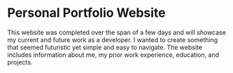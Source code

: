 # Personal Portfolio Website

This website was completed over the span of a few days and will showcase my current and future work as a developer. I wanted to create something that seemed futuristic yet simple and easy to navigate. The website includes information about me, my prior work experience, education, and projects.
